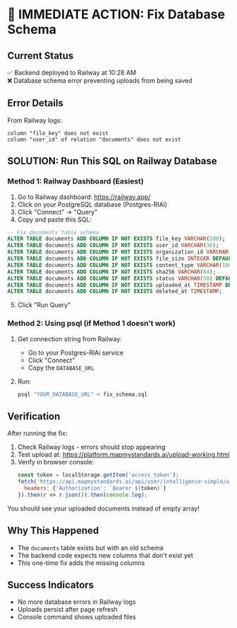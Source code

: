 # 🚨 IMMEDIATE ACTION: Fix Database Schema

## Current Status
✅ Backend deployed to Railway at 10:28 AM  
❌ Database schema error preventing uploads from being saved

## Error Details
From Railway logs:
```
column "file_key" does not exist
column "user_id" of relation "documents" does not exist
```

## SOLUTION: Run This SQL on Railway Database

### Method 1: Railway Dashboard (Easiest)
1. Go to Railway dashboard: https://railway.app/
2. Click on your PostgreSQL database (Postgres-RlAi)
3. Click "Connect" → "Query"
4. Copy and paste this SQL:

```sql
-- Fix documents table schema
ALTER TABLE documents ADD COLUMN IF NOT EXISTS file_key VARCHAR(500);
ALTER TABLE documents ADD COLUMN IF NOT EXISTS user_id VARCHAR(36);
ALTER TABLE documents ADD COLUMN IF NOT EXISTS organization_id VARCHAR(255);
ALTER TABLE documents ADD COLUMN IF NOT EXISTS file_size INTEGER DEFAULT 0;
ALTER TABLE documents ADD COLUMN IF NOT EXISTS content_type VARCHAR(100);
ALTER TABLE documents ADD COLUMN IF NOT EXISTS sha256 VARCHAR(64);
ALTER TABLE documents ADD COLUMN IF NOT EXISTS status VARCHAR(50) DEFAULT 'uploaded';
ALTER TABLE documents ADD COLUMN IF NOT EXISTS uploaded_at TIMESTAMP DEFAULT CURRENT_TIMESTAMP;
ALTER TABLE documents ADD COLUMN IF NOT EXISTS deleted_at TIMESTAMP;
```

5. Click "Run Query"

### Method 2: Using psql (if Method 1 doesn't work)
1. Get connection string from Railway:
   - Go to your Postgres-RlAi service
   - Click "Connect"
   - Copy the `DATABASE_URL`

2. Run:
   ```bash
   psql "YOUR_DATABASE_URL" < fix_schema.sql
   ```

## Verification
After running the fix:

1. Check Railway logs - errors should stop appearing
2. Test upload at: https://platform.mapmystandards.ai/upload-working.html
3. Verify in browser console:
   ```javascript
   const token = localStorage.getItem('access_token');
   fetch('https://api.mapmystandards.ai/api/user/intelligence-simple/uploads', {
     headers: {'Authorization': `Bearer ${token}`}
   }).then(r => r.json()).then(console.log);
   ```

You should see your uploaded documents instead of empty array!

## Why This Happened
- The `documents` table exists but with an old schema
- The backend code expects new columns that don't exist yet
- This one-time fix adds the missing columns

## Success Indicators
- No more database errors in Railway logs
- Uploads persist after page refresh
- Console command shows uploaded files